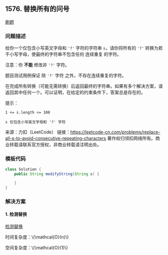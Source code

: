 <script src="https://cdn.bootcss.com/mathjax/2.7.7/MathJax.js?config=TeX-AMS-MML_HTMLorMML"></script>

## 1576. 替换所有的问号

[刷题](qu1576/solu/Solution.java)

### 问题描述

给你一个仅包含小写英文字母和 `'?'` 字符的字符串 `s`，请你将所有的 `'?'` 转换为若干小写字母，使最终的字符串不包含任何 连续重复 的字符。

注意：你 **不能** 修改非 `'?'` 字符。

题目测试用例保证 除 `'?'` 字符 之外，不存在连续重复的字符。

在完成所有转换（可能无需转换）后返回最终的字符串。如果有多个解决方案，请返回其中任何一个。可以证明，在给定的约束条件下，答案总是存在的。

提示：

    1 <= s.length <= 100

    s 仅包含小写英文字母和 '?' 字符

来源：力扣（LeetCode）
链接：https://leetcode-cn.com/problems/replace-all-s-to-avoid-consecutive-repeating-characters
著作权归领扣网络所有。商业转载请联系官方授权，非商业转载请注明出处。

### 模板代码

``` java
class Solution {
    public String modifyString(String s) {

    }
}
```

### 解决方案

#### 1. 检测替换

[检测替换](qu1576/solu1/Solution.java)

时间复杂度：\\(\mathcal{O}(n)\\)

空间复杂度：\\(\mathcal{O}(1)\\)
